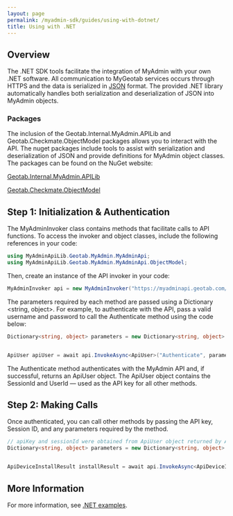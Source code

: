 ```yaml
---
layout: page
permalink: /myadmin-sdk/guides/using-with-dotnet/
title: Using with .NET
---
```

## Overview
The .NET SDK tools facilitate the integration of MyAdmin with your own .NET software. All communication to MyGeotab services occurs through HTTPS and the data is serialized in [JSON](http://www.json.org/) format. The provided .NET library automatically handles both serialization and deserialization of JSON into MyAdmin objects.

### Packages
The inclusion of the Geotab.Internal.MyAdmin.APILib and Geotab.Checkmate.ObjectModel packages allows you to interact with the API. The nuget packages include tools to assist with serialization and deserialization of JSON and provide definitions for MyAdmin object classes. The packages can be found on the NuGet website:

[Geotab.Internal.MyAdmin.APILib](https://www.nuget.org/packages/Geotab.Internal.MyAdmin.APILib)

[Geotab.Checkmate.ObjectModel](https://www.nuget.org/packages/Geotab.Checkmate.ObjectModel)

## Step 1: Initialization & Authentication
The MyAdminInvoker class contains methods that facilitate calls to API functions. To access the invoker and object classes, include the following references in your code:
```cs
using MyAdminApiLib.Geotab.MyAdmin.MyAdminApi;
using MyAdminApiLib.Geotab.MyAdmin.MyAdminApi.ObjectModel;
```
Then, create an instance of the API invoker in your code:
```cs
MyAdminInvoker api = new MyAdminInvoker("https://myadminapi.geotab.com/v2/MyAdminApi.ashx");
```
The parameters required by each method are passed using a Dictionary <string, object>. For example, to authenticate with the API, pass a valid username and password to call the Authenticate method using the code below:
```cs
Dictionary<string, object> parameters = new Dictionary<string, object> { { "username", "user@geotab.com" }, { "password", "<password>" } };


ApiUser apiUser = await api.InvokeAsync<ApiUser>("Authenticate", parameters);
```
The Authenticate method authenticates with the MyAdmin API and, if successful, returns an ApiUser object. The ApiUser object contains the SessionId and UserId — used as the API key for all other methods.

## Step 2: Making Calls
Once authenticated, you can call other methods by passing the API key, Session ID, and any parameters required by the method.
```cs
// apiKey and sessionId were obtained from ApiUser object returned by Authenticate
Dictionary<string, object> parameters = new Dictionary<string, object> { { "apiKey", apiKey }, { "sessionId", sessionId }, { "serialNo", "G63XXXXXXXX8" } };


ApiDeviceInstallResult installResult = await api.InvokeAsync<ApiDeviceInstallResult>("LookupDevice", parameters);
```
## More Information
For more information, see [.NET examples](../../code-samples/dotnet-examples).
